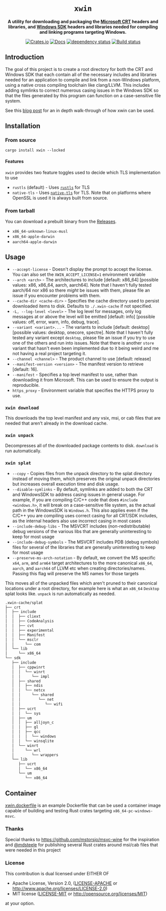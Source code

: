 <div align="center">

# `xwin`

**A utility for downloading and packaging the [Microsoft CRT](https://docs.microsoft.com/en-us/cpp/c-runtime-library/crt-library-features?redirectedfrom=MSDN&view=msvc-160) headers and libraries, and [Windows SDK](https://en.wikipedia.org/wiki/Microsoft_Windows_SDK) headers and libraries needed for compiling and linking programs targeting Windows.**

[![Crates.io](https://img.shields.io/crates/v/xwin.svg)](https://crates.io/crates/xwin)
[![Docs](https://docs.rs/xwin/badge.svg)](https://docs.rs/xwin)
[![dependency status](https://deps.rs/repo/github/Jake-Shadle/xwin/status.svg)](https://deps.rs/repo/github/Jake-Shadle/xwin)
[![Build status](https://github.com/Jake-Shadle/xwin/workflows/CI/badge.svg)](https://github.com/Jake-Shadle/xwin/actions)

</div>

## Introduction

The goal of this project is to create a root directory for both the CRT and Windows SDK that each contain all of the necessary includes and libraries needed for an application to compile and link from a non-Windows platform, using a native cross compiling toolchain like clang/LLVM. This includes adding symlinks to correct numerous casing issues in the Windows SDK so that the files generated by this program can function on a case-sensitive file system.

See this [blog post](https://jake-shadle.github.io/xwin/) for an in depth walk-through of how xwin can be used.

## Installation

### From source

`cargo install xwin --locked`

#### Features

`xwin` provides two feature toggles used to decide which TLS implementation to use

* `rustls` (default) - Uses [`rustls`](https://github.com/rustls/rustls) for TLS
* `native-tls` - Uses [`native-tls`](https://github.com/sfackler/rust-native-tls) for TLS. Note that on platforms where OpenSSL is used it is always built from source.

### From tarball

You can download a prebuilt binary from the [Releases](https://github.com/Jake-Shadle/xwin/releases).

* `x86_64-unknown-linux-musl`
* `x86_64-apple-darwin`
* `aarch64-apple-darwin`

## Usage

* `--accept-license` - Doesn't display the prompt to accept the license. You can also set the `XWIN_ACCEPT_LICENSE=1` environment variable
* `--arch <arch>` - The architectures to include [default: x86_64]  [possible values: x86, x86_64, aarch, aarch64]. Note that I haven't fully tested aarch/64 nor x86 so there _might_ be issues with them, please file an issue if you encounter problems with them.
* `--cache-dir <cache-dir>` - Specifies the cache directory used to persist downloaded items to disk. Defaults to `./.xwin-cache` if not specified.
* `-L, --log-level <level>` - The log level for messages, only log messages at or above the level will be emitted [default: info] [possible values: off, error, warn, info, debug, trace].
* `--variant <variant>...` - The variants to include [default: desktop]  [possible values: desktop, onecore, spectre]. Note that I haven't fully tested any variant except `desktop`, please file an issue if you try to use one of the others and run into issues. Note that there is another `store` variant that hasn't even been implemented due to it being weird and me not having a real project targeting it.
* `--channel <channel>` - The product channel to use [default: release]
* `--manifest-version <version>` - The manifest version to retrieve  [default: 16].
* `--manifest` - Specifies a top level manifest to use, rather than downloading it from Microsoft. This can be used to ensure the output is reproducible.
* `https_proxy` - Environment variable that specifies the HTTPS proxy to use.

### `xwin download`

This downloads the top level manifest and any vsix, msi, or cab files that are needed that aren't already in the download cache.

### `xwin unpack`

Decompresses all of the downloaded package contents to disk. `download` is run automatically.

### `xwin splat`

* `--copy` - Copies files from the unpack directory to the splat directory instead of moving them, which preserves the original unpack directories but increases overall execution time and disk usage.
* `--disable-symlinks` - By default, symlinks are added to both the CRT and WindowsSDK to address casing issues in general usage. For example, if you are compiling C/C++ code that does `#include <windows.h>`, it will break on a case-sensitive file system, as the actual path in the WindowsSDK is `Windows.h`. This also applies even if the C/C++ you are compiling uses correct casing for all CRT/SDK includes, as the internal headers also use incorrect casing in most cases
* `--include-debug-libs` - The MSVCRT includes (non-redistributable) debug versions of the various libs that are generally uninteresting to keep for most usage
* `--include-debug-symbols` - The MSVCRT includes PDB (debug symbols) files for several of the libraries that are generally uninteresting to keep for most usage
* `--preserve-ms-arch-notation` - By default, we convert the MS specific `x64`, `arm`, and `arm64` target architectures to the more canonical `x86_64`, `aarch`, and `aarch64` of LLVM etc when creating directories/names. Passing this flag will preserve the MS names for those targets

This moves all of the unpacked files which aren't pruned to their canonical locations under a root directory, for example here is what an `x86_64` `Desktop` splat looks like. `unpack` is run automatically as needed.

```txt
.xwin-cache/splat
├── crt
│  ├── include
│  │  ├── cliext
│  │  ├── CodeAnalysis
│  │  ├── cvt
│  │  ├── experimental
│  │  ├── Manifest
│  │  └── msclr
│  │     └── com
│  └── lib
│     └── x86_64
└── sdk
   ├── include
   │  ├── cppwinrt
   │  │  └── winrt
   │  │     └── impl
   │  ├── shared
   │  │  ├── ndis
   │  │  └── netcx
   │  │     └── shared
   │  │        └── net
   │  │           └── wifi
   │  ├── ucrt
   │  │  └── sys
   │  ├── um
   │  │  ├── alljoyn_c
   │  │  ├── gl
   │  │  ├── qcc
   │  │  │  └── windows
   │  │  └── winsqlite
   │  └── winrt
   │     └── wrl
   │        └── wrappers
   └── lib
      ├── ucrt
      │  └── x86_64
      └── um
         └── x86_64
```

## Container

[xwin.dockerfile](xwin.dockerfile) is an example Dockerfile that can be used a container image capable of building and testing Rust crates targeting `x86_64-pc-windows-msvc`.

### Thanks

Special thanks to <https://github.com/mstorsjo/msvc-wine> for the inspiration and [@mdsteele](https://github.com/mdsteele) for publishing several Rust crates around msi/cab files that were needed in this project

### License

This contribution is dual licensed under EITHER OF

* Apache License, Version 2.0, ([LICENSE-APACHE](LICENSE-APACHE) or <http://www.apache.org/licenses/LICENSE-2.0>)
* MIT license ([LICENSE-MIT](LICENSE-MIT) or <http://opensource.org/licenses/MIT>)

at your option.
